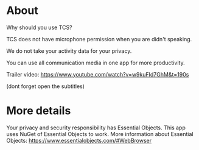 # About
Why should you use TCS?

TCS does not have microphone permission when you are didn't speaking.

We do not take your activity data for your privacy.

You can use all communication media in one app for more productivity.

Trailer video: https://www.youtube.com/watch?v=w9kuFId7GhM&t=190s

(dont forget open the subtitles)
# More details
Your privacy and security responsibility has Essential Objects. This app uses NuGet of Essential Objects to work.
More information about Essential Objects: https://www.essentialobjects.com/#WebBrowser
